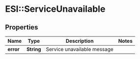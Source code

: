 # ESI::ServiceUnavailable

## Properties
Name | Type | Description | Notes
------------ | ------------- | ------------- | -------------
**error** | **String** | Service unavailable message | 


